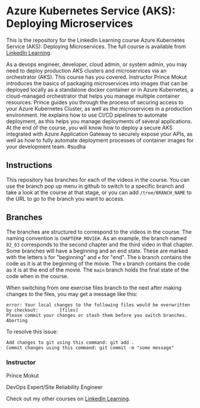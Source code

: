 # Azure Kubernetes Service (AKS): Deploying Microservices
This is the repository for the LinkedIn Learning course Azure Kubernetes Service (AKS): Deploying Microservices. The full course is available from [LinkedIn Learning][lil-course-url].

As a devops engineer, developer, cloud admin, or system admin, you may need to deploy production AKS clusters and microservices via an orchestrator (AKS). This course has you covered. Instructor Prince Mokut introduces the basics of packaging microservices into images that can be deployed locally as a standalone docker container or in Azure Kubernetes, a cloud-managed orchestrator that helps you manage multiple container resources. Prince guides you through the process of securing access to your Azure Kubernetes Cluster, as well as the microservices in a production environment. He explains how to use CI/CD pipelines to automate deployment, as this helps you manage deployments of several applications. At the end of the course, you will know how to deploy a secure AKS integrated with Azure Application Gateway to securely expose your APIs, as well as how to fully automate deployment processes of container images for your development team.
#sudha
## Instructions
This repository has branches for each of the videos in the course. You can use the branch pop up menu in github to switch to a specific branch and take a look at the course at that stage, or you can add `/tree/BRANCH_NAME` to the URL to go to the branch you want to access.

## Branches
The branches are structured to correspond to the videos in the course. The naming convention is `CHAPTER#_MOVIE#`. As an example, the branch named `02_03` corresponds to the second chapter and the third video in that chapter. 
Some branches will have a beginning and an end state. These are marked with the letters `b` for "beginning" and `e` for "end". The `b` branch contains the code as it is at the beginning of the movie. The `e` branch contains the code as it is at the end of the movie. The `main` branch holds the final state of the code when in the course.

When switching from one exercise files branch to the next after making changes to the files, you may get a message like this:

    error: Your local changes to the following files would be overwritten by checkout:        [files]
    Please commit your changes or stash them before you switch branches.
    Aborting

To resolve this issue:
	
    Add changes to git using this command: git add .
	Commit changes using this command: git commit -m "some message"


### Instructor

Prince Mokut 
                            
DevOps Expert/Site Reliability Engineer

                            

Check out my other courses on [LinkedIn Learning](https://www.linkedin.com/learning/instructors/prince-mokut).

[lil-course-url]: https://www.linkedin.com/learning/azure-kubernetes-service-aks-deploying-microservices?dApp=59033956
[lil-thumbnail-url]: https://cdn.lynda.com/course/3212145/1666809303090?e=2147483647&v=beta&t=0nqhoXz1GKi8gQf-bpv7AkZlfrOtrgTyx3KfoFG4RDA-16x9.jpg
